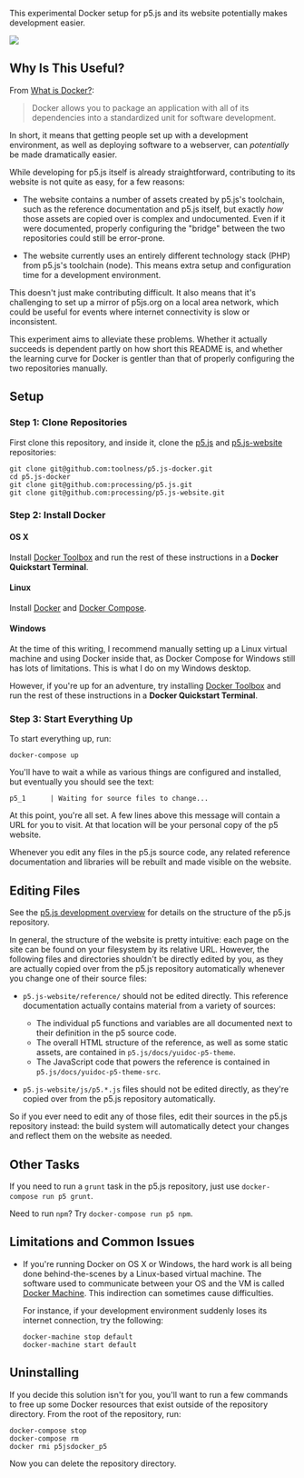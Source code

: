 This experimental Docker setup for p5.js and its website potentially
makes development easier.

<img src="https://cloud.githubusercontent.com/assets/124687/13028015/5883c79a-d230-11e5-97cd-0f4d259cf5d8.png">

## Why Is This Useful?

From [What is Docker?][]:

> Docker allows you to package an application with all of its
> dependencies into a standardized unit for software development.

In short, it means that getting people set up with a development
environment, as well as deploying software to a webserver, can
*potentially* be made dramatically easier.

While developing for p5.js itself is already straightforward, contributing
to its website is not quite as easy, for a few reasons:

* The website contains a number of assets created by p5.js's toolchain,
  such as the reference documentation and p5.js itself, but exactly
  *how* those assets are copied over is complex and undocumented. Even
  if it were documented, properly configuring the "bridge" between the
  two repositories could still be error-prone.

* The website currently uses an entirely different technology stack (PHP)
  from p5.js's toolchain (node). This means extra setup and configuration
  time for a development environment.

This doesn't just make contributing difficult. It also means that it's
challenging to set up a mirror of p5js.org on a local area network,
which could be useful for events where internet connectivity is slow or
inconsistent.

This experiment aims to alleviate these problems. Whether it actually
succeeds is dependent partly on how short this README is, and whether
the learning curve for Docker is gentler than that of properly
configuring the two repositories manually.

## Setup

### Step 1: Clone Repositories

First clone this repository, and inside it, 
clone the [p5.js][] and [p5.js-website][] repositories:

```
git clone git@github.com:toolness/p5.js-docker.git
cd p5.js-docker
git clone git@github.com:processing/p5.js.git
git clone git@github.com:processing/p5.js-website.git
```

### Step 2: Install Docker

#### OS X

Install [Docker Toolbox][docker-osx] and run the rest of these
instructions in a **Docker Quickstart Terminal**.

#### Linux

Install [Docker][docker-linux] and [Docker Compose][].

#### Windows

At the time of this writing, I recommend manually setting up
a Linux virtual machine and using Docker inside that, as
Docker Compose for Windows still has lots of limitations. This is
what I do on my Windows desktop.

However, if you're up for an adventure, try installing
[Docker Toolbox][docker-windows] and run the rest of these
instructions in a **Docker Quickstart Terminal**.

### Step 3: Start Everything Up

To start everything up, run:

```
docker-compose up
```

You'll have to wait a while as various things are configured and installed,
but eventually you should see the text:

```
p5_1      | Waiting for source files to change...
```

At this point, you're all set. A few lines above this message will contain
a URL for you to visit. At that location will be your personal copy
of the p5 website.

Whenever you edit any files in the p5.js source code, any related
reference documentation and libraries will be rebuilt and made visible
on the website.

## Editing Files

See the [p5.js development overview][p5-dev-overview] for details on
the structure of the p5.js repository.

In general, the structure of the website is pretty intuitive: each page
on the site can be found on your filesystem by its relative URL. However,
the following files and directories shouldn't be directly edited by
you, as they are actually copied over from the p5.js repository
automatically whenever you change one of their source files:

* `p5.js-website/reference/` should not be edited directly. This reference
  documentation actually contains material from a variety of sources:

  * The individual p5 functions and variables are all documented next
    to their definition in the p5 source code.
  * The overall HTML structure of the reference, as well as some
    static assets, are contained in `p5.js/docs/yuidoc-p5-theme`.
  * The JavaScript code that powers the reference is contained in
    `p5.js/docs/yuidoc-p5-theme-src`.

* `p5.js-website/js/p5.*.js` files should not be edited directly, as
  they're copied over from the p5.js repository automatically.

So if you ever need to edit any of those files, edit their sources in the
p5.js repository instead: the build system will automatically detect your
changes and reflect them on the website as needed.

## Other Tasks

If you need to run a `grunt` task in the p5.js repository, just use
`docker-compose run p5 grunt`.

Need to run `npm`? Try `docker-compose run p5 npm`.

## Limitations and Common Issues

* If you're running Docker on OS X or Windows, the hard work is all
  being done behind-the-scenes by a Linux-based virtual machine. The
  software used to communicate between your OS and the VM is called
  [Docker Machine][]. This indirection can sometimes cause
  difficulties.

  For instance, if your development environment suddenly loses its
  internet connection, try the following:

  ```
  docker-machine stop default
  docker-machine start default
  ```

## Uninstalling

If you decide this solution isn't for you, you'll want to run a few
commands to free up some Docker resources that exist outside of the
repository directory. From the root of the repository, run:

```
docker-compose stop
docker-compose rm
docker rmi p5jsdocker_p5
```

Now you can delete the repository directory.

<!-- Links -->

  [p5.js]: https://github.com/processing/p5.js
  [p5.js-website]: https://github.com/processing/p5.js-website
  [What is Docker?]: https://www.docker.com/what-docker
  [docker-linux]: https://docs.docker.com/linux/
  [Docker Compose]: https://docs.docker.com/compose/install/
  [docker-osx]: https://docs.docker.com/mac/step_one/
  [docker-windows]: https://docs.docker.com/windows/step_one/
  [Docker Machine]: https://docs.docker.com/machine/
  [p5-dev-overview]: https://github.com/processing/p5.js/wiki/Development#overview
